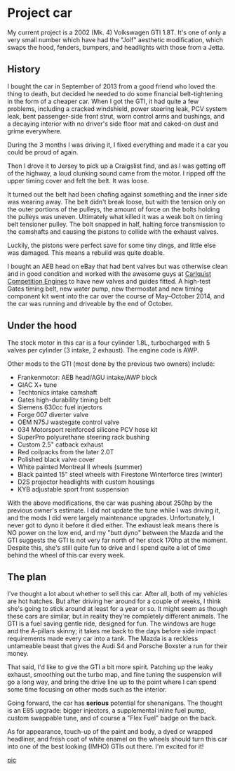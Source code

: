 <!-- vim: set ft=markdown -->
<!-- title: cars / gti -->

# Project car

My current project is a 2002 (Mk. 4) Volkswagen GTI 1.8T. It's one of only a very small number which have had the "Jolf" aesthetic modification, which swaps the hood, fenders, bumpers, and headlights with those from a Jetta.

## History

I bought the car in September of 2013 from a good friend who loved the thing to death, but decided he needed to do some financial belt-tightening in the form of a cheaper car. When I got the GTI, it had quite a few problems, including a cracked windshield, power steering leak, PCV system leak, bent passenger-side front strut, worn control arms and bushings, and a decaying interior with no driver's side floor mat and caked-on dust and grime everywhere.

During the 3 months I was driving it, I fixed everything and made it a car you could be proud of again.

Then I drove it to Jersey to pick up a Craigslist find, and as I was getting off of the highway, a loud clunking sound came from the motor. I ripped off the upper timing cover and felt the belt. It was loose.

It turned out the belt had been chafing against something and the inner side was wearing away. The belt didn't break loose, but with the tension only on the outer portions of the pulleys, the amount of force on the bolts holding the pulleys was uneven. Ultimately what killed it was a weak bolt on timing belt tensioner pulley. The bolt snapped in half, halting force transmission to the camshafts and causing the pistons to collide with the exhaust valves.

Luckily, the pistons were perfect save for some tiny dings, and little else was damaged. This means a rebuild was quite doable.

I bought an AEB head on eBay that had bent valves but was otherwise clean and in good condition and worked with the awesome guys at [Carlquist Competition Engines](http://carlquistengines.com/) to have new valves and guides fitted. A high-test Gates timing belt, new water pump, new thermostat and new timing component kit went into the car over the course of May&ndash;October 2014, and the car was running and driveable by the end of October.

## Under the hood

The stock motor in this car is a four cylinder 1.8L, turbocharged with 5 valves per cylinder (3 intake, 2 exhaust). The engine code is AWP.

Other mods to the GTI (most done by the previous two owners) include:

* Frankenmotor: AEB head/AGU intake/AWP block
* GIAC X+ tune
* Techtonics intake camshaft
* Gates high-durability timing belt
* Siemens 630cc fuel injectors
* Forge 007 diverter valve
* OEM N75J wastegate control valve
* 034 Motorsport reinforced silicone PCV hose kit
* SuperPro polyurethane steering rack bushing
* Custom 2.5" catback exhaust
* Red coilpacks from the later 2.0T
* Polished black valve cover
* White painted Montreal II wheels (summer)
* Black painted 15" steel wheels with Firestone Winterforce tires (winter)
* D2S projector headlights with custom housings
* KYB adjustable sport front suspension

With the above modifications, the car was pushing about 250hp by the previous owner's estimate. I did not update the tune while I was driving it, and the mods I did were largely maintenance upgrades. Unfortunately, I never got to dyno it before it died either. The exhaust leak means there is NO power on the low end, and my "butt dyno" between the Mazda and the GTI suggests the GTI is not very far north of her stock 170hp at the moment. Despite this, she's still quite fun to drive and I spend quite a lot of time behind the wheel of this car every week.

## The plan

I've thought a lot about whether to sell this car. After all, both of my vehicles are hot hatches. But after driving her around for a couple of weeks, I think she's going to stick around at least for a year or so. It might seem as though these cars are similar, but in reality they're completely different animals. The GTI is a fuel saving gentle ride, designed for fun. The windows are huge and the A-pillars skinny; it takes me back to the days before side impact requirements made every car into a tank. The Mazda is a reckless untameable beast that gives the Audi S4 and Porsche Boxster a run for their money.

That said, I'd like to give the GTI a bit more spirit. Patching up the leaky exhaust, smoothing out the turbo map, and fine tuning the suspension will go a long way, and bring the drive line up to the point where I can spend some time focusing on other mods such as the interior.

Going forward, the car has **serious** potential for shenanigans. The thought is an E85 upgrade: bigger injectors, a supplemental inline fuel pump, custom swappable tune, and of course a "Flex Fuel" badge on the back.

As for appearance, touch-up of the paint and body, a dyed or wrapped headliner, and fresh coat of white enamel on the wheels should turn this car into one of the best looking (IMHO) GTIs out there. I'm excited for it!

[pic](http://img.fuhry.com/img5109.jpg)
